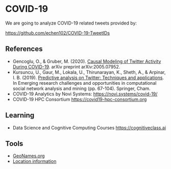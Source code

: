 # COVID-19

We are going to analyze COVID-19 related tweets provided by:

https://github.com/echen102/COVID-19-TweetIDs

## References

- Gencoglu, O., & Gruber, M. (2020). <a href="https://arxiv.org/pdf/2005.07952.pdf">Causal Modeling of Twitter Activity During COVID-19</a>. arXiv preprint arXiv:2005.07952. 
- Kursuncu, U., Gaur, M., Lokala, U., Thirunarayan, K., Sheth, A., & Arpinar, I. B. (2019). <a href="https://arxiv.org/pdf/1806.02377.pdf">Predictive analysis on Twitter: Techniques and applications</a>. In Emerging research challenges and opportunities in computational social network analysis and mining (pp. 67-104). Springer, Cham.
- COVID-19 Analytics by Novi Systems: https://novi.systems/covid-19/
- COVID-19 HPC Consortium https://covid19-hpc-consortium.org

## Learning

- Data Science and Cognitive Computing Courses https://cognitiveclass.ai

## Tools

- [GeoNames.org](http://www.geonames.org/export/web-services.html)
- [Location information](https://geocoder.readthedocs.io/providers/GeoNames.html)

